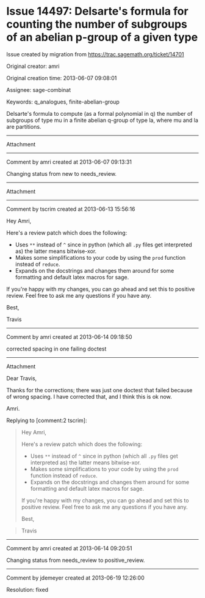 # Issue 14497: Delsarte's formula for counting the number of subgroups of an abelian p-group of a given type

Issue created by migration from https://trac.sagemath.org/ticket/14701

Original creator: amri

Original creation time: 2013-06-07 09:08:01

Assignee: sage-combinat

Keywords: q_analogues, finite-abelian-group

Delsarte's formula to compute (as a formal polynomial in q) the number of subgroups of type mu in a finite abelian q-group of type la, where mu and la are partitions.


---

Attachment


---

Comment by amri created at 2013-06-07 09:13:31

Changing status from new to needs_review.


---

Attachment


---

Comment by tscrim created at 2013-06-13 15:56:16

Hey Amri,

Here's a review patch which does the following:

- Uses `**` instead of `^` since in python (which all `.py` files get interpreted as) the latter means bitwise-xor.
- Makes some simplifications to your code by using the `prod` function instead of `reduce`.
- Expands on the docstrings and changes them around for some formatting and default latex macros for sage.

If you're happy with my changes, you can go ahead and set this to positive review. Feel free to ask me any questions if you have any.

Best,

Travis


---

Comment by amri created at 2013-06-14 09:18:50

corrected spacing in one failing doctest


---

Attachment

Dear Travis,

Thanks for the corrections; there was just one doctest that failed because of wrong spacing. I have corrected that, and I think this is ok now.

Amri.

Replying to [comment:2 tscrim]:
> Hey Amri,
> 
> Here's a review patch which does the following:
> 
> - Uses `**` instead of `^` since in python (which all `.py` files get interpreted as) the latter means bitwise-xor.
> - Makes some simplifications to your code by using the `prod` function instead of `reduce`.
> - Expands on the docstrings and changes them around for some formatting and default latex macros for sage.
> 
> If you're happy with my changes, you can go ahead and set this to positive review. Feel free to ask me any questions if you have any.
> 
> Best,

> Travis


---

Comment by amri created at 2013-06-14 09:20:51

Changing status from needs_review to positive_review.


---

Comment by jdemeyer created at 2013-06-19 12:26:00

Resolution: fixed
